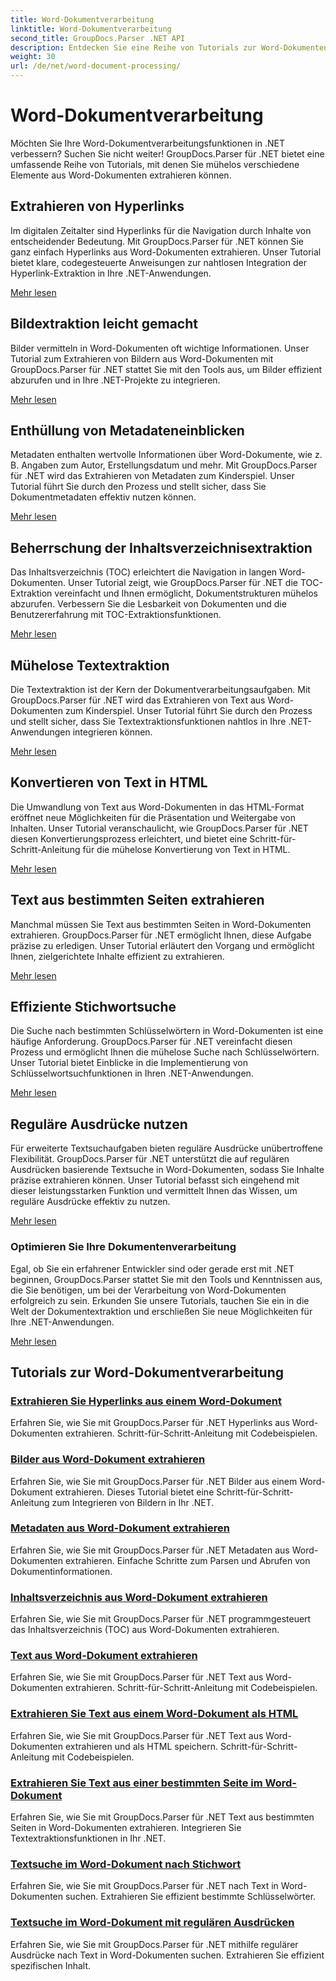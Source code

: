 ```yaml
---
title: Word-Dokumentverarbeitung
linktitle: Word-Dokumentverarbeitung
second_title: GroupDocs.Parser .NET API
description: Entdecken Sie eine Reihe von Tutorials zur Word-Dokumentenverarbeitung mit GroupDocs.Parser für .NET. Extrahieren Sie Hyperlinks, Bilder, Metadaten und mehr.
weight: 30
url: /de/net/word-document-processing/
---
```


# Word-Dokumentverarbeitung

Möchten Sie Ihre Word-Dokumentverarbeitungsfunktionen in .NET verbessern? Suchen Sie nicht weiter! GroupDocs.Parser für .NET bietet eine umfassende Reihe von Tutorials, mit denen Sie mühelos verschiedene Elemente aus Word-Dokumenten extrahieren können.

## Extrahieren von Hyperlinks
Im digitalen Zeitalter sind Hyperlinks für die Navigation durch Inhalte von entscheidender Bedeutung. Mit GroupDocs.Parser für .NET können Sie ganz einfach Hyperlinks aus Word-Dokumenten extrahieren. Unser Tutorial bietet klare, codegesteuerte Anweisungen zur nahtlosen Integration der Hyperlink-Extraktion in Ihre .NET-Anwendungen.

[Mehr lesen](./extract-hyperlinks-from-word-document/)

## Bildextraktion leicht gemacht
Bilder vermitteln in Word-Dokumenten oft wichtige Informationen. Unser Tutorial zum Extrahieren von Bildern aus Word-Dokumenten mit GroupDocs.Parser für .NET stattet Sie mit den Tools aus, um Bilder effizient abzurufen und in Ihre .NET-Projekte zu integrieren.

[Mehr lesen](./extract-images-from-word-document/)

## Enthüllung von Metadateneinblicken
Metadaten enthalten wertvolle Informationen über Word-Dokumente, wie z. B. Angaben zum Autor, Erstellungsdatum und mehr. Mit GroupDocs.Parser für .NET wird das Extrahieren von Metadaten zum Kinderspiel. Unser Tutorial führt Sie durch den Prozess und stellt sicher, dass Sie Dokumentmetadaten effektiv nutzen können.

[Mehr lesen](./extract-metadata-from-word-document/)

## Beherrschung der Inhaltsverzeichnisextraktion
Das Inhaltsverzeichnis (TOC) erleichtert die Navigation in langen Word-Dokumenten. Unser Tutorial zeigt, wie GroupDocs.Parser für .NET die TOC-Extraktion vereinfacht und Ihnen ermöglicht, Dokumentstrukturen mühelos abzurufen. Verbessern Sie die Lesbarkeit von Dokumenten und die Benutzererfahrung mit TOC-Extraktionsfunktionen.

[Mehr lesen](./extract-table-of-contents-from-word-document/)

## Mühelose Textextraktion
Die Textextraktion ist der Kern der Dokumentverarbeitungsaufgaben. Mit GroupDocs.Parser für .NET wird das Extrahieren von Text aus Word-Dokumenten zum Kinderspiel. Unser Tutorial führt Sie durch den Prozess und stellt sicher, dass Sie Textextraktionsfunktionen nahtlos in Ihre .NET-Anwendungen integrieren können.

[Mehr lesen](./extract-text-from-word-document/)

## Konvertieren von Text in HTML
Die Umwandlung von Text aus Word-Dokumenten in das HTML-Format eröffnet neue Möglichkeiten für die Präsentation und Weitergabe von Inhalten. Unser Tutorial veranschaulicht, wie GroupDocs.Parser für .NET diesen Konvertierungsprozess erleichtert, und bietet eine Schritt-für-Schritt-Anleitung für die mühelose Konvertierung von Text in HTML.

[Mehr lesen](./extract-text-from-word-document-as-html/)

## Text aus bestimmten Seiten extrahieren
Manchmal müssen Sie Text aus bestimmten Seiten in Word-Dokumenten extrahieren. GroupDocs.Parser für .NET ermöglicht Ihnen, diese Aufgabe präzise zu erledigen. Unser Tutorial erläutert den Vorgang und ermöglicht Ihnen, zielgerichtete Inhalte effizient zu extrahieren.

[Mehr lesen](./extract-text-from-specific-page-in-word-document/)

## Effiziente Stichwortsuche
Die Suche nach bestimmten Schlüsselwörtern in Word-Dokumenten ist eine häufige Anforderung. GroupDocs.Parser für .NET vereinfacht diesen Prozess und ermöglicht Ihnen die mühelose Suche nach Schlüsselwörtern. Unser Tutorial bietet Einblicke in die Implementierung von Schlüsselwortsuchfunktionen in Ihren .NET-Anwendungen.

[Mehr lesen](./search-text-in-word-document-by-keyword/)

## Reguläre Ausdrücke nutzen
Für erweiterte Textsuchaufgaben bieten reguläre Ausdrücke unübertroffene Flexibilität. GroupDocs.Parser für .NET unterstützt die auf regulären Ausdrücken basierende Textsuche in Word-Dokumenten, sodass Sie Inhalte präzise extrahieren können. Unser Tutorial befasst sich eingehend mit dieser leistungsstarken Funktion und vermittelt Ihnen das Wissen, um reguläre Ausdrücke effektiv zu nutzen.

[Mehr lesen](./search-text-in-word-document-by-regular-expression/)

### Optimieren Sie Ihre Dokumentenverarbeitung

Egal, ob Sie ein erfahrener Entwickler sind oder gerade erst mit .NET beginnen, GroupDocs.Parser stattet Sie mit den Tools und Kenntnissen aus, die Sie benötigen, um bei der Verarbeitung von Word-Dokumenten erfolgreich zu sein. Erkunden Sie unsere Tutorials, tauchen Sie ein in die Welt der Dokumentextraktion und erschließen Sie neue Möglichkeiten für Ihre .NET-Anwendungen.

[Mehr lesen](./extract-hyperlinks-from-word-document/)

## Tutorials zur Word-Dokumentverarbeitung
### [Extrahieren Sie Hyperlinks aus einem Word-Dokument](./extract-hyperlinks-from-word-document/)
Erfahren Sie, wie Sie mit GroupDocs.Parser für .NET Hyperlinks aus Word-Dokumenten extrahieren. Schritt-für-Schritt-Anleitung mit Codebeispielen.
### [Bilder aus Word-Dokument extrahieren](./extract-images-from-word-document/)
Erfahren Sie, wie Sie mit GroupDocs.Parser für .NET Bilder aus einem Word-Dokument extrahieren. Dieses Tutorial bietet eine Schritt-für-Schritt-Anleitung zum Integrieren von Bildern in Ihr .NET.
### [Metadaten aus Word-Dokument extrahieren](./extract-metadata-from-word-document/)
Erfahren Sie, wie Sie mit GroupDocs.Parser für .NET Metadaten aus Word-Dokumenten extrahieren. Einfache Schritte zum Parsen und Abrufen von Dokumentinformationen.
### [Inhaltsverzeichnis aus Word-Dokument extrahieren](./extract-table-of-contents-from-word-document/)
Erfahren Sie, wie Sie mit GroupDocs.Parser für .NET programmgesteuert das Inhaltsverzeichnis (TOC) aus Word-Dokumenten extrahieren.
### [Text aus Word-Dokument extrahieren](./extract-text-from-word-document/)
Erfahren Sie, wie Sie mit GroupDocs.Parser für .NET Text aus Word-Dokumenten extrahieren. Schritt-für-Schritt-Anleitung mit Codebeispielen.
### [Extrahieren Sie Text aus einem Word-Dokument als HTML](./extract-text-from-word-document-as-html/)
Erfahren Sie, wie Sie mit GroupDocs.Parser für .NET Text aus Word-Dokumenten extrahieren und als HTML speichern. Schritt-für-Schritt-Anleitung mit Codebeispielen.
### [Extrahieren Sie Text aus einer bestimmten Seite im Word-Dokument](./extract-text-from-specific-page-in-word-document/)
Erfahren Sie, wie Sie mit GroupDocs.Parser für .NET Text aus bestimmten Seiten in Word-Dokumenten extrahieren. Integrieren Sie Textextraktionsfunktionen in Ihr .NET.
### [Textsuche im Word-Dokument nach Stichwort](./search-text-in-word-document-by-keyword/)
Erfahren Sie, wie Sie mit GroupDocs.Parser für .NET nach Text in Word-Dokumenten suchen. Extrahieren Sie effizient bestimmte Schlüsselwörter.
### [Textsuche im Word-Dokument mit regulären Ausdrücken](./search-text-in-word-document-by-regular-expression/)
Erfahren Sie, wie Sie mit GroupDocs.Parser für .NET mithilfe regulärer Ausdrücke nach Text in Word-Dokumenten suchen. Extrahieren Sie effizient spezifischen Inhalt.